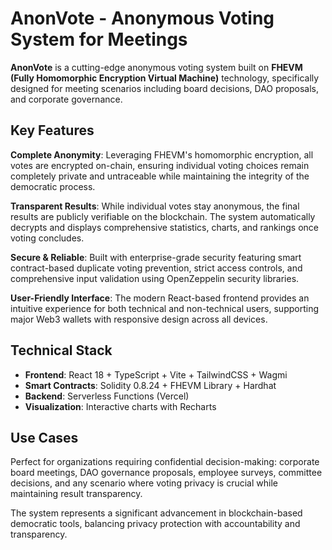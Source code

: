 # AnonVote - Anonymous Voting System for Meetings

**AnonVote** is a cutting-edge anonymous voting system built on **FHEVM (Fully Homomorphic Encryption Virtual Machine)** technology, specifically designed for meeting scenarios including board decisions, DAO proposals, and corporate governance.

## Key Features

**Complete Anonymity**: Leveraging FHEVM's homomorphic encryption, all votes are encrypted on-chain, ensuring individual voting choices remain completely private and untraceable while maintaining the integrity of the democratic process.

**Transparent Results**: While individual votes stay anonymous, the final results are publicly verifiable on the blockchain. The system automatically decrypts and displays comprehensive statistics, charts, and rankings once voting concludes.

**Secure & Reliable**: Built with enterprise-grade security featuring smart contract-based duplicate voting prevention, strict access controls, and comprehensive input validation using OpenZeppelin security libraries.

**User-Friendly Interface**: The modern React-based frontend provides an intuitive experience for both technical and non-technical users, supporting major Web3 wallets with responsive design across all devices.

## Technical Stack

- **Frontend**: React 18 + TypeScript + Vite + TailwindCSS + Wagmi
- **Smart Contracts**: Solidity 0.8.24 + FHEVM Library + Hardhat
- **Backend**: Serverless Functions (Vercel)
- **Visualization**: Interactive charts with Recharts

## Use Cases

Perfect for organizations requiring confidential decision-making: corporate board meetings, DAO governance proposals, employee surveys, committee decisions, and any scenario where voting privacy is crucial while maintaining result transparency.

The system represents a significant advancement in blockchain-based democratic tools, balancing privacy protection with accountability and transparency.
